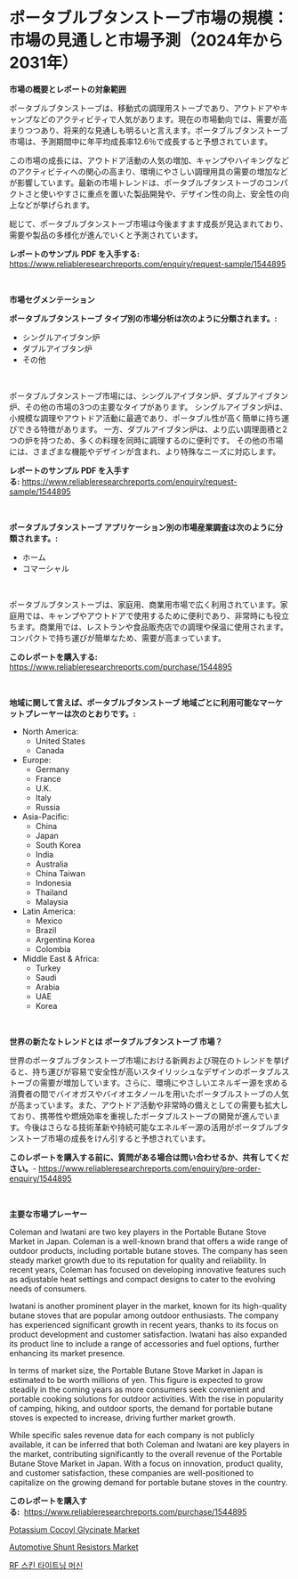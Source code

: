 <p><h1>ポータブルブタンストーブ市場の規模：市場の見通しと市場予測（2024年から2031年）</h1></p><p><strong>市場の概要とレポートの対象範囲</strong></p>
<p><p>ポータブルブタンストーブは、移動式の調理用ストーブであり、アウトドアやキャンプなどのアクティビティで人気があります。現在の市場動向では、需要が高まりつつあり、将来的な見通しも明るいと言えます。ポータブルブタンストーブ市場は、予測期間中に年平均成長率12.6％で成長すると予想されています。</p><p>この市場の成長には、アウトドア活動の人気の増加、キャンプやハイキングなどのアクティビティへの関心の高まり、環境にやさしい調理用具の需要の増加などが影響しています。最新の市場トレンドは、ポータブルブタンストーブのコンパクトさと使いやすさに重点を置いた製品開発や、デザイン性の向上、安全性の向上などが挙げられます。</p><p>総じて、ポータブルブタンストーブ市場は今後ますます成長が見込まれており、需要や製品の多様化が進んでいくと予測されています。</p></p>
<p><strong>レポートのサンプル PDF を入手する:</strong> <a href="https://www.reliableresearchreports.com/enquiry/request-sample/1544895">https://www.reliableresearchreports.com/enquiry/request-sample/1544895</a></p>
<p>&nbsp;</p>
<p><strong>市場セグメンテーション</strong></p>
<p><strong>ポータブルブタンストーブ タイプ別の市場分析は次のように分類されます。:</strong></p>
<p><ul><li>シングルアイブタン炉</li><li>ダブルアイブタン炉</li><li>その他</li></ul></p>
<p>&nbsp;</p>
<p><p>ポータブルブタンストーブ市場には、シングルアイブタン炉、ダブルアイブタン炉、その他の市場の3つの主要なタイプがあります。 シングルアイブタン炉は、小規模な調理やアウトドア活動に最適であり、ポータブル性が高く簡単に持ち運びできる特徴があります。 一方、ダブルアイブタン炉は、より広い調理面積と2つの炉を持つため、多くの料理を同時に調理するのに便利です。 その他の市場には、さまざまな機能やデザインが含まれ、より特殊なニーズに対応します。</p></p>
<p><strong>レポートのサンプル PDF を入手する:</strong>&nbsp;<a href="https://www.reliableresearchreports.com/enquiry/request-sample/1544895">https://www.reliableresearchreports.com/enquiry/request-sample/1544895</a></p>
<p>&nbsp;</p>
<p><strong> ポータブルブタンストーブ アプリケーション別の市場産業調査は次のように分類されます。:</strong></p>
<p><ul><li>ホーム</li><li>コマーシャル</li></ul></p>
<p>&nbsp;</p>
<p><p>ポータブルブタンストーブは、家庭用、商業用市場で広く利用されています。家庭用では、キャンプやアウトドアで使用するために便利であり、非常時にも役立ちます。商業用では、レストランや食品販売店での調理や保温に使用されます。コンパクトで持ち運びが簡単なため、需要が高まっています。</p></p>
<p><strong>このレポートを購入する:</strong>&nbsp; <a href="https://www.reliableresearchreports.com/purchase/1544895">https://www.reliableresearchreports.com/purchase/1544895</a></p>
<p>&nbsp;</p>
<p><strong>地域に関して言えば、ポータブルブタンストーブ 地域ごとに利用可能なマーケットプレーヤーは次のとおりです。:</strong></p>
<p><ul>
    <li>
        North America:
        <ul>
            <li>United States</li>
            <li>Canada</li>
        </ul>
    </li>
    <li>
        Europe:
        <ul>
            <li>Germany</li>
            <li>France</li>
            <li>U.K.</li>
            <li>Italy</li>
            <li>Russia</li>
        </ul>
    </li>
    <li>
        Asia-Pacific:
        <ul>
            <li>China</li>
            <li>Japan</li>
            <li>South Korea</li>
            <li>India</li>
            <li>Australia</li>
            <li>China Taiwan</li>
            <li>Indonesia</li>
            <li>Thailand</li>
            <li>Malaysia</li>
        </ul>
    </li>
    <li>
        Latin America:
        <ul>
            <li>Mexico</li>
            <li>Brazil</li>
            <li>Argentina Korea</li>
            <li>Colombia</li>
        </ul>
    </li>
    <li>
        Middle East & Africa:
        <ul>
            <li>Turkey</li>
            <li>Saudi</li>
            <li>Arabia</li>
            <li>UAE</li>
            <li>Korea</li>
        </ul>
    </li>
    </ul></p>
<p>&nbsp;</p>
<p><strong>世界の新たなトレンドとは ポータブルブタンストーブ 市場？</strong></p>
<p><p>世界のポータブルブタンストーブ市場における新興および現在のトレンドを挙げると、持ち運びが容易で安全性が高いスタイリッシュなデザインのポータブルストーブの需要が増加しています。さらに、環境にやさしいエネルギー源を求める消費者の間でバイオガスやバイオエタノールを用いたポータブルストーブの人気が高まっています。また、アウトドア活動や非常時の備えとしての需要も拡大しており、携帯性や燃焼効率を重視したポータブルストーブの開発が進んでいます。今後はさらなる技術革新や持続可能なエネルギー源の活用がポータブルブタンストーブ市場の成長をけん引すると予想されています。</p></p>
<p><strong>このレポートを購入する前に、質問がある場合は問い合わせるか、共有してください。</strong>- <a href="https://www.reliableresearchreports.com/enquiry/pre-order-enquiry/1544895">https://www.reliableresearchreports.com/enquiry/pre-order-enquiry/1544895</a></p>
<p>&nbsp;</p>
<p><strong>主要な市場プレーヤー</strong></p>
<p><p>Coleman and Iwatani are two key players in the Portable Butane Stove Market in Japan. Coleman is a well-known brand that offers a wide range of outdoor products, including portable butane stoves. The company has seen steady market growth due to its reputation for quality and reliability. In recent years, Coleman has focused on developing innovative features such as adjustable heat settings and compact designs to cater to the evolving needs of consumers.</p><p>Iwatani is another prominent player in the market, known for its high-quality butane stoves that are popular among outdoor enthusiasts. The company has experienced significant growth in recent years, thanks to its focus on product development and customer satisfaction. Iwatani has also expanded its product line to include a range of accessories and fuel options, further enhancing its market presence.</p><p>In terms of market size, the Portable Butane Stove Market in Japan is estimated to be worth millions of yen. This figure is expected to grow steadily in the coming years as more consumers seek convenient and portable cooking solutions for outdoor activities. With the rise in popularity of camping, hiking, and outdoor sports, the demand for portable butane stoves is expected to increase, driving further market growth.</p><p>While specific sales revenue data for each company is not publicly available, it can be inferred that both Coleman and Iwatani are key players in the market, contributing significantly to the overall revenue of the Portable Butane Stove Market in Japan. With a focus on innovation, product quality, and customer satisfaction, these companies are well-positioned to capitalize on the growing demand for portable butane stoves in the country.</p></p>
<p><strong>このレポートを購入する:</strong>&nbsp;&nbsp;<a href="https://www.reliableresearchreports.com/purchase/1544895">https://www.reliableresearchreports.com/purchase/1544895</a></p>
<p><p><a href="https://zircon-bluebell-299.notion.site/Potassium-Cocoyl-Glycinate-Market-Offers-Provide-Insightful-Data-for-the-Time-Period-from-2024-to-20-f17be76f2bd64c808ce1f0c935762195">Potassium Cocoyl Glycinate Market</a></p><p><a href="https://github.com/kathiaseamanalvaradovlprc2h/Market-Research-Report-List-1/blob/main/automotive-shunt-resistors-market.md">Automotive Shunt Resistors Market</a></p><p><a href="https://github.com/royErdmtyan906778/Market-Research-Report-List-1/blob/main/275996312730.md">RF 스킨 타이트닝 머신</a></p></p>